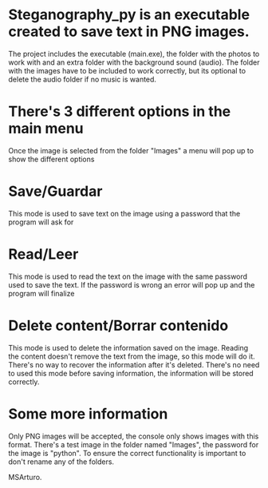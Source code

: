 # Steganography_py is an executable created to save text in PNG images.
The project includes the executable (main.exe), the folder with the photos to work with and an extra folder with the background sound (audio).
The folder with the images have to be included to work correctly, but its optional to delete the audio folder if no music is wanted.

# There's 3 different options in the main menu
Once the image is selected from the folder "Images" a menu will pop up to show the different options

# Save/Guardar
This mode is used to save text on the image using a password that the program will ask for

# Read/Leer
This mode is used to read the text on the image with the same password used to save the text.
If the password is wrong an error will pop up and the program will finalize 

# Delete content/Borrar contenido
This mode is used to delete the information saved on the image. Reading the content doesn't remove the text from the image, so this mode will do it. There's no way to recover the information after it's deleted. There's no need to used this mode before saving information, the information will be stored correctly.

# Some more information
Only PNG images will be accepted, the console only shows images with this format.
There's a test image in the folder named "Images", the password for the image is "python".
To ensure the correct functionality is important to don't rename any of the folders.

MSArturo.

